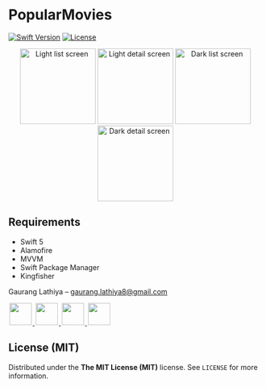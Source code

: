 # PopularMovies


[![Swift Version][swift-image]][swift-url]
[![License][license-image]][license-url]


<p align="center">
  <img src="https://i.imgur.com/PAfr9is.png" alt="Light list screen" width="150" />
  <img src="https://i.imgur.com/5WKbGcm.png" alt="Light detail screen" width="150" />
  <img src="https://i.imgur.com/HzE7tEg.png" alt="Dark list screen" width="150" />
  <img src="https://i.imgur.com/xwHAE1Z.png" alt="Dark detail screen" width="150" />
</p>

## Requirements

- Swift 5
- Alamofire
- MVVM
- Swift Package Manager
- Kingfisher


Gaurang Lathiya  – gaurang.lathiya8@gmail.com

<a href="https://github.com/Gaurang311">
<img src="https://cloud.githubusercontent.com/assets/1567433/6521218/9c7e2502-c378-11e4-9431-c7255cf39577.png" height="44" hspace="2"/>
</a>
<a href="https://twitter.com/gaurang311">
<img src="https://cloud.githubusercontent.com/assets/1567433/6521243/fb085da4-c378-11e4-973e-1eeeac4b5ba5.png" height="44" hspace="2"/>
</a>
<a href="www.linkedin.com/in/gaurang-lathiya-91b60540">
<img src="https://cloud.githubusercontent.com/assets/1567433/6521256/20247bc2-c379-11e4-8e9e-417123debb8c.png" height="44" hspace="2"/>
<a href="https://stackoverflow.com/users/1298362/g212gs?tab=profile">
<img src="https://i.imgur.com/8Px7JnN.png" height="44" hspace="2"/>
</a>


## License (MIT)

Distributed under the **The MIT License (MIT)** license. See ``LICENSE`` for more information.

[swift-image]: https://img.shields.io/badge/swift-5-orange.svg
[swift-url]: https://swift.org/
[license-image]: https://img.shields.io/badge/License-MIT-blue.svg
[license-url]: https://www.connect.social/
